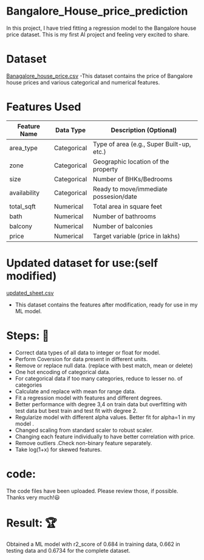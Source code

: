 # Bangalore_House_price_prediction
In this project, I have tried fitting a regression model to the Bangalore house price dataset. This is my first AI project and feeling very excited to share.
# Dataset
[Banagalore_house_price.csv](https://github.com/user-attachments/files/20775813/Banagalore_house_price.csv)
-This dataset contains the price of Bangalore house prices and various categorical and numerical features.
# Features Used
  | Feature Name | Data Type    | Description (Optional)                |
|--------------|--------------|----------------------------------------|
| area_type    | Categorical  | Type of area (e.g., Super Built-up, etc.) |
| zone         | Categorical  | Geographic location of the property   |
| size         | Categorical  | Number of BHKs/Bedrooms               |
| availability | Categorical  | Ready to move/immediate possesion/date |
| total_sqft   | Numerical    | Total area in square feet            |
| bath         | Numerical    | Number of bathrooms                  |
| balcony      | Numerical    | Number of balconies                  |
| price        | Numerical    | Target variable (price in lakhs)     |
# Updated dataset for use:(self modified)
[updated_sheet.csv](https://github.com/user-attachments/files/20776137/updated_sheet.csv)
- This dataset contains the features after modification, ready for use in my ML model.
# Steps: 🚀
   * Correct data types of all data to integer or float for model.
   * Perform Coversion for data present in different units.
   * Remove or replace null data. (replace with best match, mean or delete)
   * One hot encoding of categorical data.
   * For categorical data if too many categories, reduce to lesser no. of categories
   * Calculate and replace with mean for range data.
   * Fit a regression model with features and different degrees.
   * Better performance with degree 3,4 on train data but overfitting with test data but best train and test fit with degree 2.
   * Regularize model with different alpha values. Better fit for alpha=1 in my model .
   * Changed scaling from standard scaler to robust scaler.
   * Changing each feature individually to have better correlation with price.
   * Remove outliers .Check non-binary feature separately.
   * Take log(1+x) for skewed features.
# code:
The code files have been uploaded. Please review those, if possible. Thanks very much!😃
# Result: 🏆
Obtained a ML model with r2_score of 0.684 in training data, 0.662 in testing data and 0.6734 for the complete dataset.
